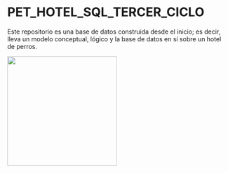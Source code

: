 # PET_HOTEL_SQL_TERCER_CICLO
Este repositorio es una base de datos construida desde el inicio; es decir, lleva un modelo conceptual, lógico y la base de datos en sí sobre un hotel de perros.

<img src="https://hips.hearstapps.com/hmg-prod/images/dog-puppy-on-garden-royalty-free-image-1586966191.jpg?crop=1xw:0.74975xh;center,top&resize=1200:*" width=250px>

